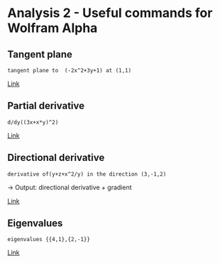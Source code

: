 # Analysis 2 - Useful commands for Wolfram Alpha 

## Tangent plane
	tangent plane to  (-2x^2+3y+1) at (1,1)
[Link](http://www.wolframalpha.com/input/?i=tangent+plane+to++%28-2x^2%2B3y%2B1%29+at+%281%2C1%29)

## Partial derivative
	d/dy((3x+x*y)^2) 
[Link](http://www.wolframalpha.com/input/?i=d%2Fdy%28%283x%2Bx*y%29^2%29)

## Directional derivative
	derivative of(y+z+x^2/y) in the direction (3,-1,2)
-> Output: directional derivative + gradient

[Link](http://www.wolframalpha.com/input/?i=derivative+of%28y%2Bz%2Bx^2%2Fy%29+in+the+direction+%283%2C-1%2C2%29)

## Eigenvalues
	eigenvalues {{4,1},{2,-1}}
[Link](https://www.wolframalpha.com/input/?i=eigenvalues+{{4%2C1}%2C{2%2C-1}})
